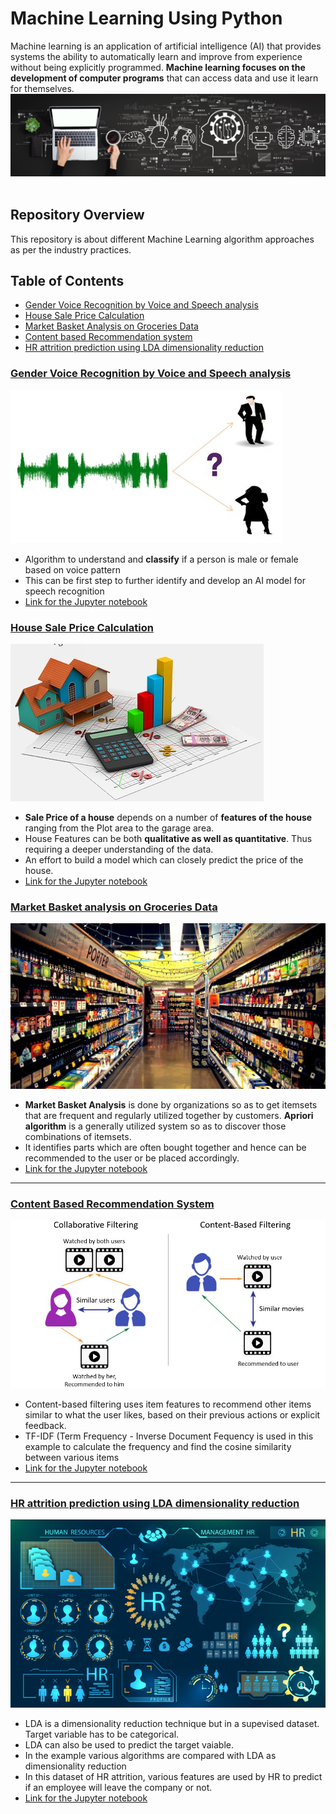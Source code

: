 # Machine Learning Using Python

Machine learning is an application of artificial intelligence (AI) that provides systems the ability to automatically learn and improve from experience without being explicitly programmed. **Machine learning focuses on the development of computer programs** that can access data and use it learn for themselves. <br>
![enter image description here](https://github.com/anuragvyas1989/Python-Machine-Learning-Projects/blob/main/Images/machine-learning-definition.jpeg)<br><br>
## Repository Overview
This repository is about different Machine Learning algorithm approaches as per the industry practices.<br>

## Table of Contents
- [Gender Voice Recognition by Voice and Speech analysis](#section1)<br>
- [House Sale Price Calculation ](#section2)<br>
- [Market Basket Analysis on Groceries Data](#section3)<br>
- [Content based Recommendation system](#section4)<br>
- [HR attrition prediction using LDA dimensionality reduction](#section5)<br>

<a id=section1></a>
### [Gender Voice Recognition by Voice and Speech analysis](https://github.com/anuragvyas1989/Python-Machine-Learning-Projects/tree/main/Gender%20Voice%20Recognition%20by%20Voice%20and%20Speech%20analysis)
![enter image description here](https://github.com/anuragvyas1989/Python-Machine-Learning-Projects/blob/main/Images/Speech%20Recognition.jpg)<br>
- Algorithm to understand and __classify__ if a person is male or female based on voice pattern
- This can be first step to further identify and develop an AI model for speech recognition 
- [Link for the Jupyter notebook](https://github.com/anuragvyas1989/Python-Machine-Learning-Projects/blob/main/Gender%20Voice%20Recognition%20by%20Voice%20and%20Speech%20analysis/Gender%20Voice%20Recognition%20by%20Voice%20and%20Speech%20analysis.ipynb)

<a id=section2></a>
### [House Sale Price Calculation](https://github.com/anuragvyas1989/Python-Machine-Learning-Projects/tree/main/House%20Sale%20Price%20Calculation)
![enter image description here](https://github.com/anuragvyas1989/Python-Machine-Learning-Projects/blob/main/Images/House%20Price.jpg)<br>
- __Sale Price of a house__ depends on a number of __features of the house__ ranging from the Plot area to the garage area.
- House Features can be both __qualitative as well as quantitative__. Thus requiring a deeper understanding of the data.
- An effort to build a model which can closely predict the price of the house.
- [Link for the Jupyter notebook](https://github.com/anuragvyas1989/Python-Machine-Learning-Projects/blob/main/House%20Sale%20Price%20Calculation/Machine%20Learning%20on%20House%20Sale%20Price.ipynb)


<a id=section3></a>
### [Market Basket analysis on Groceries Data](https://github.com/anuragvyas1989/Python-Machine-Learning-Projects/tree/main/Market%20Basket%20analysis%20on%20Groceries%20Data)
![enter image description here](https://github.com/anuragvyas1989/Python-Machine-Learning-Projects/blob/main/Images/Groceries.jpg)<br>
- **Market Basket Analysis** is done by organizations so as to get itemsets that are frequent and regularly utilized together by customers. **Apriori algorithm** is a generally utilized system so as to discover those combinations of itemsets.
- It identifies parts which are often bought together and hence can be recommended to the user or be placed accordingly.
- [Link for the Jupyter notebook](https://github.com/anuragvyas1989/Python-Machine-Learning-Projects/blob/main/Market%20Basket%20analysis%20on%20Groceries%20Data/Market%20Basket%20Analysis%20-%20Groceries%20Data.ipynb)


___
<a id=section4></a>
### [Content Based Recommendation System](https://github.com/anuragvyas1989/Python-Machine-Learning-Projects/tree/main/Content%20Based%20Recommendation%20System)
![enter image description here](https://github.com/anuragvyas1989/Python-Machine-Learning-Projects/blob/main/Images/Recommendation%20Systems.jpg)<br>
- Content-based filtering uses item features to recommend other items similar to what the user likes, based on their previous actions or explicit feedback.
- TF-IDF (Term Frequency - Inverse Document Fequency is used in this example to calculate the frequency and find the cosine similarity between various items
- [Link for the Jupyter notebook](https://github.com/anuragvyas1989/Python-Machine-Learning-Projects/blob/main/Content%20Based%20Recommendation%20System/Content%20Based%20Recommendation%20System.ipynb)


___
<a id=section5></a>
### [HR attrition prediction using LDA dimensionality reduction](https://github.com/anuragvyas1989/Python-Machine-Learning-Projects/tree/main/HR%20Attrition%20prediction%20using%20LDA)
![enter image description here](https://github.com/anuragvyas1989/Python-Machine-Learning-Projects/blob/main/Images/HR%20management.png)<br>
- LDA is a dimensionality reduction technique but in a supevised dataset. Target variable has to be categorical.
- LDA can also be used to predict the target vaiable. 
- In the example various algorithms are compared with LDA as dimensionality reduction
- In this dataset of HR attrition, various features are used by HR to predict if an employee will leave the company or not.
- [Link for the Jupyter notebook](https://github.com/anuragvyas1989/Python-Machine-Learning-Projects/blob/main/HR%20Attrition%20prediction%20using%20LDA/Dimensionality%20Reduction%20using%20LDA%20and%20prediction%20using%20multiple%20algorithms.ipynb)

